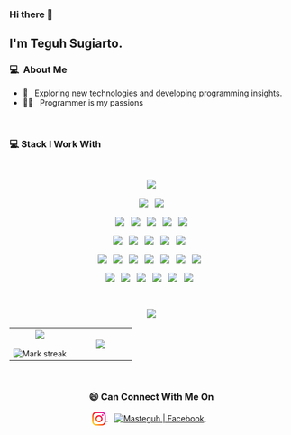 
### Hi there 👋

## I'm Teguh Sugiarto.

### 💻 &nbsp;About Me 

- 🤔 &nbsp; Exploring new technologies and developing programming insights.
- 🧑‍💻 &nbsp; Programmer is my passions


<br>

### 💻 Stack I Work With

<br>

<p  align="center">

  <img src="https://img.shields.io/badge/GitHub-100000?style=for-the-badge&logo=github&logoColor=white" height="25"/>  
  </p>
  
<p  align="center">

<img src="https://img.shields.io/badge/Laravel-FF2D20?style=for-the-badge&logo=laravel&logoColor=white" height="25"/>  
  &nbsp;
<img src="https://img.shields.io/badge/Codeigniter-EF4223?style=for-the-badge&logo=codeigniter&logoColor=white" height="25"/>
  </p>
  
  <p  align="center">

<img src="https://img.shields.io/badge/PHP-777BB4?style=for-the-badge&logo=php&logoColor=white" height="25"/>
  &nbsp;
<img src="https://img.shields.io/badge/HTML5-E34F26?style=for-the-badge&logo=html5&logoColor=white" height="25"/>
  &nbsp;
<img src="https://img.shields.io/badge/CSS3-1572B6?style=for-the-badge&logo=css3&logoColor=white" height="25"/>
  &nbsp;
<img src="	https://img.shields.io/badge/JavaScript-323330?style=for-the-badge&logo=javascript&logoColor=F7DF1E" height="25"/> 
&nbsp;  
  <img src="https://img.shields.io/badge/MySQL-005C84?style=for-the-badge&logo=mysql&logoColor=white" height="25">

 </p>
 
 <p  align="center">

  
<img src="https://img.shields.io/badge/Bootstrap-563D7C?style=for-the-badge&logo=bootstrap&logoColor=white" height="25">
  &nbsp;

<img src="https://img.shields.io/badge/Tailwind_CSS-38B2AC?style=for-the-badge&logo=tailwind-css&logoColor=white" height="25">
&nbsp;
  
  <img src="https://img.shields.io/badge/Sass-CC6699?style=for-the-badge&logo=sass&logoColor=white" height="25">
&nbsp;
  
  <img src="https://img.shields.io/badge/styled--components-DB7093?style=for-the-badge&logo=styled-components&logoColor=white" height="25">
&nbsp;
    
  <img src="https://img.shields.io/badge/Stylus-333333?style=for-the-badge&logo=stylus&logoColor=white" height="25">
&nbsp;
  
</p>
<p align="center">

<img src="https://img.shields.io/badge/React-20232A?style=for-the-badge&logo=react&logoColor=61DAFB" height="25">
&nbsp;
   <img src="https://img.shields.io/badge/next.js-000000?style=for-the-badge&logo=nextdotjs&logoColor=white" height="25">
&nbsp;
  <img src="https://img.shields.io/badge/Vue.js-35495E?style=for-the-badge&logo=vuedotjs&logoColor=4FC08D" height="25">
&nbsp;
  <img src="https://img.shields.io/badge/nuxt.js-00C58E?style=for-the-badge&logo=nuxtdotjs&logoColor=white" height="25">
&nbsp;
    <img src="https://img.shields.io/badge/Vite-B73BFE?style=for-the-badge&logo=vite&logoColor=FFD62E" height="25">
&nbsp;
    <img src="https://img.shields.io/badge/Angular-DD0031?style=for-the-badge&logo=angular&logoColor=white" height="25">
&nbsp;
  <img src="https://img.shields.io/badge/Redux-593D88?style=for-the-badge&logo=redux&logoColor=white" height="25">
&nbsp;
 

</p>
<p align="center">


   <img src="https://img.shields.io/badge/Visual_Studio_Code-0078D4?style=for-the-badge&logo=visual%20studio%20code&logoColor=white" height="25">
&nbsp;
  <img src="https://img.shields.io/badge/sublime_text-%23575757.svg?&style=for-the-badge&logo=sublime-text&logoColor=important" height="25">
&nbsp;
  <img src="https://img.shields.io/badge/Atom-66595C?style=for-the-badge&logo=Atom&logoColor=white" height="25">
&nbsp;
    <img src="https://img.shields.io/badge/Adobe%20XD-470137?style=for-the-badge&logo=Adobe%20XD&logoColor=#FF61F6" height="25">
&nbsp;
    <img src="https://img.shields.io/badge/Sketch-FFB387?style=for-the-badge&logo=sketch&logoColor=black" height="25">
&nbsp;
  <img src="https://img.shields.io/badge/Dribbble-EA4C89?style=for-the-badge&logo=dribbble&logoColor=white" height="25">
&nbsp;
 

</p>

<br>



<p  align="center">
<img src="https://user-images.githubusercontent.com/73097560/115834477-dbab4500-a447-11eb-908a-139a6edaec5c.gif"> 
                  
  <br>

  
  
  
<table border="0" align="center">
<tr border="0">
<td width="50%" align="center">
  
  <img  align="center"  src="https://github-readme-stats.vercel.app/api?username=AnteikuDevs&theme=vue&hide=issues&line_height=32&show_icons=true" />
</a>
  <br></br>
  <img  title="🔥 Get streak stats for your profile at git.io/streak-stats" alt="Mark streak" src="https://github-readme-streak-stats.herokuapp.com/?user=AnteikuDevs&hide_border=true" />


  
</td>

<td width="50%" align="center">

  <img  align="center"  src="https://github-readme-stats.anuraghazra1.vercel.app/api/top-langs/?username=AnteikuDevs&hide_border=true&no-bg=true&no-frame=true&langs_count=10"/>
  
  </td>
</tr>
</table>

<br>

<p align="centre">

  <div align="center">
  <h3><b>😄 Can Connect With Me On</b></h3>
  </div>
<p align="center">
<a href="https://www.instagram.com/teguhdevs" target="_blank">
  <img align="center" alt="MasteguhDevs | Instagram" width="24px" src="https://github.com/SatYu26/SatYu26/blob/master/Assets/Instagram.svg" />
</a> &nbsp;&nbsp;
<a href="https://www.facebook.com/MasteguhDevs">
    <img align="center" alt="Masteguh | Facebook" width="24px" src="https://upload.wikimedia.org/wikipedia/en/thumb/0/04/Facebook_f_logo_%282021%29.svg/100px-Facebook_f_logo_%282021%29.svg.png" />
</a> &nbsp;&nbsp;
<p>
  
